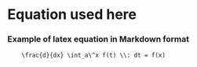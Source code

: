 # Equation used here

### Example of latex equation in Markdown format

```mathjax
    \frac{d}{dx} \int_a\^x f(t) \\: dt = f(x)
```
